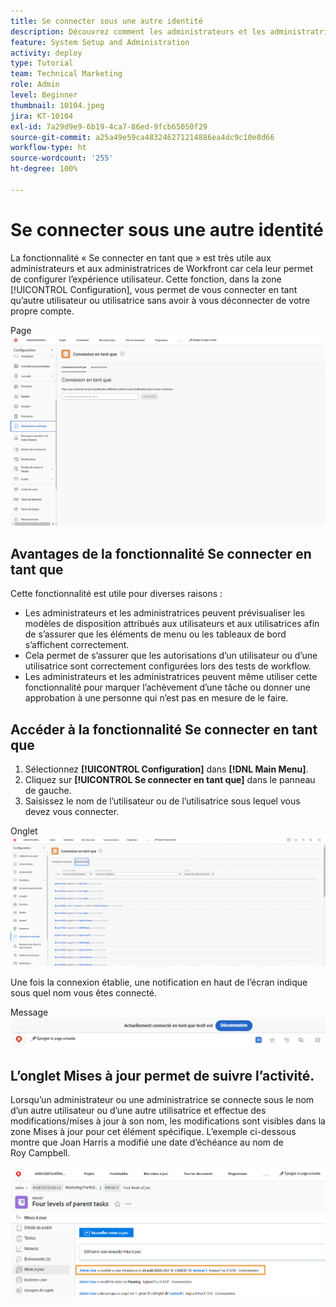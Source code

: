 ```yaml
---
title: Se connecter sous une autre identité
description: Découvrez comment les administrateurs et les administratrices de Workfront peuvent se connecter en tant qu’autres utilisateurs ou utilisatrices pour tester les paramètres du système, les modèles de disposition, les rapports, etc.
feature: System Setup and Administration
activity: deploy
type: Tutorial
team: Technical Marketing
role: Admin
level: Beginner
thumbnail: 10104.jpeg
jira: KT-10104
exl-id: 7a29d9e9-6b19-4ca7-86ed-9fcb65050f29
source-git-commit: a25a49e59ca483246271214886ea4dc9c10e8d66
workflow-type: ht
source-wordcount: '255'
ht-degree: 100%

---
```


# Se connecter sous une autre identité

La fonctionnalité « Se connecter en tant que » est très utile aux administrateurs et aux administratrices de Workfront car cela leur permet de configurer l’expérience utilisateur. Cette fonction, dans la zone [!UICONTROL Configuration], vous permet de vous connecter en tant qu’autre utilisateur ou utilisatrice sans avoir à vous déconnecter de votre propre compte.

Page ![[!UICONTROL Se connecter en tant que] dans la zone [!UICONTROL Configuration]](assets/admin-fund-log-in-as-1.png)

## Avantages de la fonctionnalité Se connecter en tant que

Cette fonctionnalité est utile pour diverses raisons :

* Les administrateurs et les administratrices peuvent prévisualiser les modèles de disposition attribués aux utilisateurs et aux utilisatrices afin de s’assurer que les éléments de menu ou les tableaux de bord s’affichent correctement.
* Cela permet de s’assurer que les autorisations d’un utilisateur ou d’une utilisatrice sont correctement configurées lors des tests de workflow.
* Les administrateurs et les administratrices peuvent même utiliser cette fonctionnalité pour marquer l’achèvement d’une tâche ou donner une approbation à une personne qui n’est pas en mesure de le faire.

## Accéder à la fonctionnalité Se connecter en tant que

1. Sélectionnez **[!UICONTROL Configuration]** dans **[!DNL Main Menu]**.
1. Cliquez sur **[!UICONTROL Se connecter en tant que]** dans le panneau de gauche.
1. Saisissez le nom de l’utilisateur ou de l’utilisatrice sous lequel vous devez vous connecter.

Onglet ![[!UICONTROL Journal d’accès] sur la page [!UICONTROL Se connecter en tant que]](assets/admin-fund-log-in-as-3.png)

Une fois la connexion établie, une notification en haut de l’écran indique sous quel nom vous êtes connecté.

Message ![[!UICONTROL Actuellement connecté en tant que] en haut de la fenêtre [!DNL Workfront]](assets/admin-fund-log-in-as-2.png)

## L’onglet Mises à jour permet de suivre l’activité.

Lorsqu’un administrateur ou une administratrice se connecte sous le nom d’un autre utilisateur ou d’une autre utilisatrice et effectue des modifications/mises à jour à son nom, les modifications sont visibles dans la zone Mises à jour pour cet élément spécifique. L’exemple ci-dessous montre que Joan Harris a modifié une date d’échéance au nom de Roy Campbell.

![Met à jour la section](assets/admin-fund-log-in-as-4.png)
